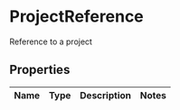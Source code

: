 

# ProjectReference

Reference to a project

## Properties

Name | Type | Description | Notes
------------ | ------------- | ------------- | -------------



